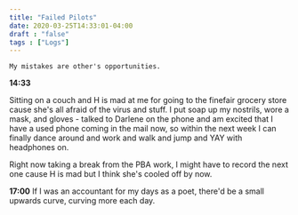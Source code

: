 ```yaml
---
title: "Failed Pilots"
date: 2020-03-25T14:33:01-04:00
draft : "false"
tags : ["Logs"]
---
```


```
My mistakes are other's opportunities.
```

<!--more-->

**14:33**

Sitting on a couch and H is mad at me for going to the finefair grocery store cause she's all afraid of the virus and stuff. I put soap up my nostrils, wore a mask, and gloves - talked to Darlene on the phone and am excited that I have a used phone coming in the mail now, so within the next week I can finally dance around and work and walk and jump and YAY with headphones on.

Right now taking a break from the PBA work, I might have to record the next one cause H is mad but I think she's cooled off by now.   

**17:00**
If I was an accountant for my days as a poet, there'd be a small upwards curve, curving more each day.

<!--
Dailies:

Read [] What did you read?


Write [] What did you write?
I wrote this log. I wrote a PBA for April 2nd.

Create [] What did you make?
I made tea and a little soda bread toast with butter, cucumber, honey, and salt and brought it to helen in bed.

Exercise [] Dance workout (or otherwise)
In the kitchen with helen over cooking mac n cheese spinach to oldies.

Audio [] You recorded what:
I recorded I don't need liquor, a one take wonder.


Visual [] You filmed what:
I filmed Becca deep cleaning the bathroom and Helen looking mad writing in bed.

Finish A [] You bounced what track:


Live [] You sang what song(s) live:


Finish V [] You made what visuals:


Phone [] You called who:
I called Darlene, Jack.

Share [] You uploaded what to Archive:


Website [] You did what to Paleblue.fm:


Website [] You did what to poliw.at:
I uploaded this log.

Love and Legacy [] You did what for friends/family:


God [] You're grateful for what:

 -->
